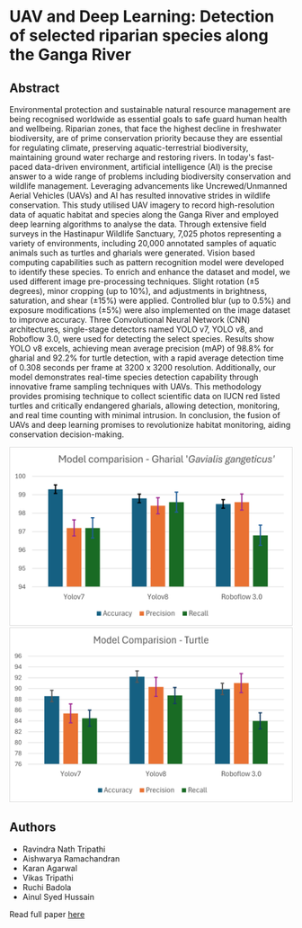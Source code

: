 # UAV and Deep Learning: Detection of selected riparian species along the Ganga River

## Abstract
 Environmental protection and sustainable natural resource management are being recognised worldwide as essential goals to safe guard human health and wellbeing. Riparian zones, that face the highest decline in freshwater biodiversity, are of prime conservation priority because they are essential for regulating climate, preserving aquatic-terrestrial biodiversity, maintaining ground water recharge and restoring rivers. In today's fast-paced data-driven environment, artificial intelligence (AI) is the precise answer to a wide range of problems including biodiversity conservation and wildlife management. Leveraging advancements like Uncrewed/Unmanned Aerial Vehicles (UAVs) and AI has resulted innovative strides in wildlife conservation. This study utilised UAV imagery to record high-resolution data of aquatic habitat and species along the Ganga River and employed deep learning algorithms to analyse the data. Through extensive field surveys in the Hastinapur Wildlife Sanctuary, 7,025 photos representing a variety of environments, including 20,000 annotated samples of aquatic animals such as turtles and gharials were generated. Vision based computing capabilities such as pattern recognition model were developed to identify these species. To enrich and enhance the dataset and model, we used different image pre-processing techniques. Slight rotation (±5 degrees), minor cropping (up to 10%), and adjustments in brightness, saturation, and shear (±15%) were applied. Controlled blur (up to 0.5%) and exposure modifications (±5%) were also implemented on the image dataset to improve accuracy. Three Convolutional Neural Network (CNN) architectures, single-stage detectors named YOLO v7, YOLO v8, and Roboflow 3.0, were used for detecting the select species. Results show YOLO v8 excels, achieving mean average precision (mAP) of 98.8% for gharial and 92.2% for turtle detection, with a rapid average detection time of 0.308 seconds per frame at 3200 x 3200 resolution. Additionally, our model demonstrates real-time species detection capability through innovative frame sampling techniques with UAVs. This methodology provides promising technique to collect scientific data on IUCN red listed turtles and critically endangered gharials, allowing detection, monitoring, and real time counting with minimal intrusion. In conclusion, the fusion of UAVs and deep learning promises to revolutionize habitat monitoring, aiding conservation decision-making.

 ![Ghariyal Model Comaprision](/images/Ghariyalmodelcomparision.png)
 ![Turtle Model Comparision](/images/TurtleModelComparision.png)

 ## Authors

- Ravindra Nath Tripathi
- Aishwarya Ramachandran
- Karan Agarwal
- Vikas Tripathi
- Ruchi Badola
- Ainul Syed Hussain


Read full paper [here](https://isprs-archives.copernicus.org/articles/XLVIII-1-2024/637/2024/)
